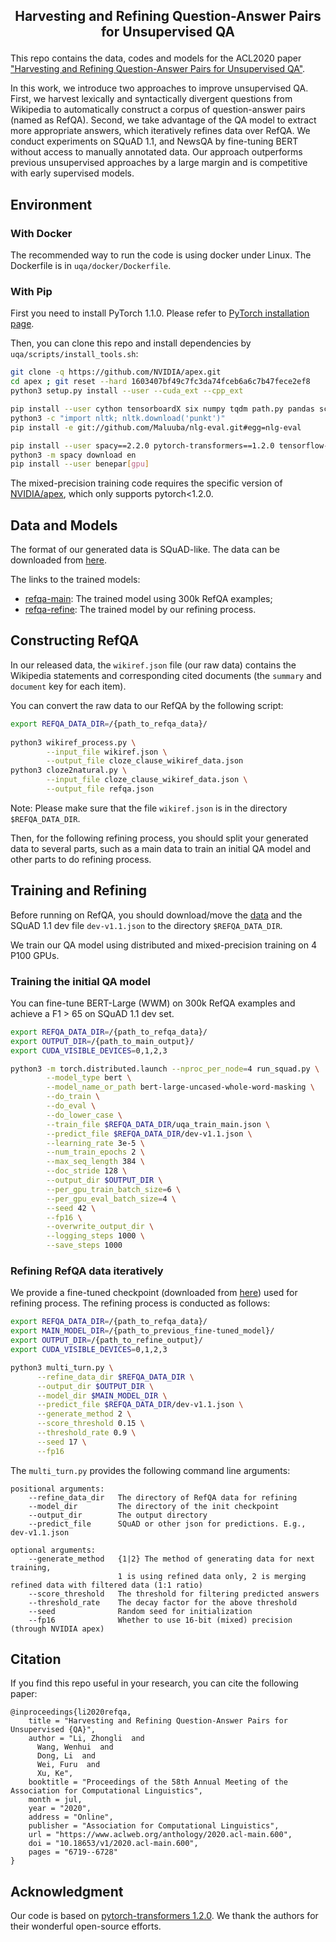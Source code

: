<h2 align="center">
    <p>Harvesting and Refining Question-Answer Pairs for Unsupervised QA</p>
</h1>

This repo contains the data, codes and models for the ACL2020 paper ["Harvesting and Refining Question-Answer Pairs for Unsupervised QA"](https://arxiv.org/abs/2005.02925).

In this work, we introduce two approaches to improve unsupervised QA. First, we harvest lexically and syntactically divergent questions from Wikipedia to automatically construct a corpus of question-answer pairs (named as RefQA). Second, we take advantage of the QA model to extract more appropriate answers, which iteratively refines data over RefQA. We conduct experiments on SQuAD 1.1, and NewsQA by fine-tuning BERT without access to manually annotated data. Our approach outperforms previous unsupervised approaches by a large margin and is competitive with early supervised models.

## Environment

### With Docker

The recommended way to run the code is using docker under Linux. The Dockerfile is in `uqa/docker/Dockerfile`.

### With Pip

First you need to install PyTorch 1.1.0. Please refer to [PyTorch installation page](https://pytorch.org/get-started/locally/#start-locally). 

Then, you can clone this repo and install dependencies by `uqa/scripts/install_tools.sh`:

```bash
git clone -q https://github.com/NVIDIA/apex.git
cd apex ; git reset --hard 1603407bf49c7fc3da74fceb6a6c7b47fece2ef8
python3 setup.py install --user --cuda_ext --cpp_ext

pip install --user cython tensorboardX six numpy tqdm path.py pandas scikit-learn lmdb pyarrow py-lz4framed methodtools py-rouge pyrouge nltk
python3 -c "import nltk; nltk.download('punkt')"
pip install -e git://github.com/Maluuba/nlg-eval.git#egg=nlg-eval

pip install --user spacy==2.2.0 pytorch-transformers==1.2.0 tensorflow-gpu==1.13.1
python3 -m spacy download en
pip install --user benepar[gpu]
```

The mixed-precision training code requires the specific version of [NVIDIA/apex](https://github.com/NVIDIA/apex/tree/1603407bf49c7fc3da74fceb6a6c7b47fece2ef8), which only supports pytorch<1.2.0.

## Data and Models

The format of our generated data is SQuAD-like. The data can be downloaded from [here](https://drive.google.com/open?id=18o8EjlCcimvuF0HYe8sHSu6epTqDwvp_).

The links to the trained models:
- [refqa-main](https://drive.google.com/open?id=1r2jgFSGtXBRTAeFzGzAwQ_BG4_Bi8v7f): The trained model using 300k RefQA examples;
- [refqa-refine](https://drive.google.com/open?id=1wiAV7sYQFhXVNCuVK8kk9S114_z7Rjwc): The trained model by our refining process.

## Constructing RefQA

In our released data, the `wikiref.json` file (our raw data) contains the Wikipedia statements and corresponding cited documents (the `summary` and `document` key for each item).

You can convert the raw data to our RefQA by the following script:

```bash
export REFQA_DATA_DIR=/{path_to_refqa_data}/
 
python3 wikiref_process.py \
        --input_file wikiref.json \
        --output_file cloze_clause_wikiref_data.json
python3 cloze2natural.py \
        --input_file cloze_clause_wikiref_data.json \
        --output_file refqa.json
```

Note: Please make sure that the file `wikiref.json` is in the directory `$REFQA_DATA_DIR`.

Then, for the following refining process, you should split your generated data to several parts, such as a main data to train an initial QA model and other parts to do refining process.

## Training and Refining

Before running on RefQA, you should download/move the [data](#data-and-models) and the SQuAD 1.1 dev file `dev-v1.1.json` to the directory `$REFQA_DATA_DIR`.

We train our QA model using distributed and mixed-precision training on 4 P100 GPUs.

### Training the initial QA model

You can fine-tune BERT-Large (WWM) on 300k RefQA examples and achieve a F1 > 65 on SQuAD 1.1 dev set.

```bash
export REFQA_DATA_DIR=/{path_to_refqa_data}/
export OUTPUT_DIR=/{path_to_main_output}/
export CUDA_VISIBLE_DEVICES=0,1,2,3

python3 -m torch.distributed.launch --nproc_per_node=4 run_squad.py \
        --model_type bert \
        --model_name_or_path bert-large-uncased-whole-word-masking \
        --do_train \
        --do_eval \
        --do_lower_case \
        --train_file $REFQA_DATA_DIR/uqa_train_main.json \
        --predict_file $REFQA_DATA_DIR/dev-v1.1.json \
        --learning_rate 3e-5 \
        --num_train_epochs 2 \
        --max_seq_length 384 \
        --doc_stride 128 \
        --output_dir $OUTPUT_DIR \
        --per_gpu_train_batch_size=6 \
        --per_gpu_eval_batch_size=4 \
        --seed 42 \
        --fp16 \
        --overwrite_output_dir \
        --logging_steps 1000 \
        --save_steps 1000
```

### Refining RefQA data iteratively

We provide a fine-tuned checkpoint (downloaded from [here](https://drive.google.com/open?id=1r2jgFSGtXBRTAeFzGzAwQ_BG4_Bi8v7f)) used for refining process. The refining process is conducted as follows:

```bash
export REFQA_DATA_DIR=/{path_to_refqa_data}/
export MAIN_MODEL_DIR=/{path_to_previous_fine-tuned_model}/
export OUTPUT_DIR=/{path_to_refine_output}/
export CUDA_VISIBLE_DEVICES=0,1,2,3

python3 multi_turn.py \
      --refine_data_dir $REFQA_DATA_DIR \
      --output_dir $OUTPUT_DIR \
      --model_dir $MAIN_MODEL_DIR \
      --predict_file $REFQA_DATA_DIR/dev-v1.1.json \
      --generate_method 2 \
      --score_threshold 0.15 \
      --threshold_rate 0.9 \
      --seed 17 \
      --fp16
```

The `multi_turn.py` provides the following command line arguments:

```
positional arguments:
    --refine_data_dir   The directory of RefQA data for refining
    --model_dir         The directory of the init checkpoint
    --output_dir        The output directory
    --predict_file      SQuAD or other json for predictions. E.g., dev-v1.1.json

optional arguments:
    --generate_method   {1|2} The method of generating data for next training,
                        1 is using refined data only, 2 is merging refined data with filtered data (1:1 ratio)
    --score_threshold   The threshold for filtering predicted answers
    --threshold_rate    The decay factor for the above threshold
    --seed              Random seed for initialization
    --fp16              Whether to use 16-bit (mixed) precision (through NVIDIA apex)
```


## Citation
If you find this repo useful in your research, you can cite the following paper:
```
@inproceedings{li2020refqa,
    title = "Harvesting and Refining Question-Answer Pairs for Unsupervised {QA}",
    author = "Li, Zhongli  and
      Wang, Wenhui  and
      Dong, Li  and
      Wei, Furu  and
      Xu, Ke",
    booktitle = "Proceedings of the 58th Annual Meeting of the Association for Computational Linguistics",
    month = jul,
    year = "2020",
    address = "Online",
    publisher = "Association for Computational Linguistics",
    url = "https://www.aclweb.org/anthology/2020.acl-main.600",
    doi = "10.18653/v1/2020.acl-main.600",
    pages = "6719--6728"
}
```

## Acknowledgment

Our code is based on [pytorch-transformers 1.2.0](https://github.com/huggingface/transformers/tree/1.2.0). We thank the authors for their wonderful open-source efforts.


